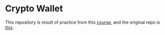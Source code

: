 # Crypto Wallet
This repository is result of practice from this [course](https://www.udemy.com/course/xamarin-shell/), and the original repo is [this](https://github.com/kristijankralj/cryptollet). 